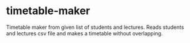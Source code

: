 # timetable-maker
Timetable maker from given list of students and lectures.
Reads students and lectures csv file and makes a timetable without overlapping.
